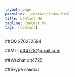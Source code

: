 ```yaml
---
layout: page
permalink: /contact/index.html
title: Contact Me
tagline: Contact Me
tags: [contact]
---
```



##QQ
276232594

##Mail
dtt4725@gmail.com

##Wechat
dtt4725

##Skype
sandcu





